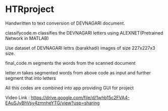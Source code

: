 # HTRproject
Handwritten to text conversion of DEVNAGARI document.

classifycode.m classifies the DEVNAGARI letters using ALEXNET(Pretrained Network in MATLAB)

Use dataset of DEVNAGARI lettrs (barakhadi) images of size 227x227x3 size.


final_code.m  segments the words from the scanned document


letter.m takes segmented words from above code as input and further segment that into letters

All this codes are combined into app providing GUI for  project

Video Link :
https://drive.google.com/file/d/1whb15c2FVA4-EAuSJyBhVsy4zmnheYTG/view?usp=sharing
